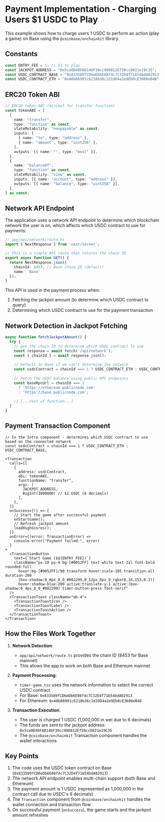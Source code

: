 # Payment Implementation - Charging Users $1 USDC to Play

This example shows how to charge users 1 USDC to perform an action (play a game) on Base using the `@coinbase/onchainkit` library.

## Constants

```typescript
const ENTRY_FEE = 1; // $1 to play
const JACKPOT_ADDRESS = "0x5ce0D48FAD146F39cc908812Ef50ccD821e19C35";
const USDC_CONTRACT_BASE = "0x833589fCD6eDb6E08f4c7C32D4f71b54bdA02913"; // USDC on Base
const USDC_CONTRACT_ETH = "0xA0b86991c6218b36c1d19D4a2e9Eb0cE3606eB48"; // USDC on ETH mainnet
```

## ERC20 Token ABI

```typescript
// ERC20 token ABI (minimal for transfer function)
const tokenABI = [
  {
    name: "transfer",
    type: "function" as const,
    stateMutability: "nonpayable" as const,
    inputs: [
      { name: "to", type: "address" },
      { name: "amount", type: "uint256" },
    ],
    outputs: [{ name: "", type: "bool" }],
  },
  {
    name: "balanceOf",
    type: "function" as const,
    stateMutability: "view" as const,
    inputs: [{ name: "account", type: "address" }],
    outputs: [{ name: "balance", type: "uint256" }],
  },
] as const;
```

## Network API Endpoint

The application uses a network API endpoint to determine which blockchain network the user is on, which affects which USDC contract to use for payments:

```typescript
// app/api/network/route.ts
import { NextResponse } from 'next/server';

// This is a simple API route that returns the chain ID
export async function GET() {
  return NextResponse.json({ 
    chainId: 8453, // Base chain ID (default)
    name: 'Base' 
  });
}
```

This API is used in the payment process when:
1. Fetching the jackpot amount (to determine which USDC contract to query)
2. Determining which USDC contract to use for the payment transaction

## Network Detection in Jackpot Fetching

```typescript
async function fetchJackpotAmount() {
  try {
    // Get the chain ID to determine which USDC contract to use
    const response = await fetch('/api/network');
    const { chainId } = await response.json();
    
    // Default to Base if we can't determine the network
    const usdcContract = chainId === 1 ? USDC_CONTRACT_ETH : USDC_CONTRACT_BASE;
    
    // Fetch the USDC balance using public RPC endpoints
    const baseRpcUrl = chainId === 1 
      ? 'https://ethereum.publicnode.com' 
      : 'https://base.publicnode.com';
    
    // [...rest of function...]
  }
}
```

## Payment Transaction Component

```tsx
// In the Intro component - determines which USDC contract to use based on the connected network
const usdcContract = chainId === 1 ? USDC_CONTRACT_ETH : USDC_CONTRACT_BASE;

<Transaction
  calls={[
    {
      address: usdcContract,
      abi: tokenABI,
      functionName: "transfer",
      args: [
        JACKPOT_ADDRESS, 
        BigInt(1000000) // $1 USDC (6 decimals)
      ],
    },
  ]}
  onSuccess={() => {
    // Start the game after successful payment
    onStartGame();
    // Refresh jackpot amount
    loadHighScores();
  }}
  onError={(error: TransactionError) =>
    console.error("Payment failed:", error)
  }
>
  <TransactionButton
    text={`Start Game ($${ENTRY_FEE})`}
    className="px-10 py-4 bg-[#0052FF] text-white text-2xl font-bold rounded-full 
      hover:bg-[#0052FF]/90 transform hover:scale-105 transition-all duration-200 
      [box-shadow:0_8px_0_0_#002299,0_12px_6px_0_rgba(0,34,153,0.3)]
      hover:shadow-blue-200 active:translate-y-1 active:[box-shadow:0_4px_0_0_#002299] timer-button-press font-serif"
  />
  <TransactionToast className="mb-4">
    <TransactionToastIcon />
    <TransactionToastLabel />
    <TransactionToastAction />
  </TransactionToast>
</Transaction>
```

## How the Files Work Together

1. **Network Detection**: 
   - `app/api/network/route.ts` provides the chain ID (8453 for Base mainnet)
   - This allows the app to work on both Base and Ethereum mainnet

2. **Payment Processing**:
   - `timer-game.tsx` uses the network information to select the correct USDC contract
   - For Base: `0x833589fCD6eDb6E08f4c7C32D4f71b54bdA02913`
   - For Ethereum: `0xA0b86991c6218b36c1d19D4a2e9Eb0cE3606eB48`

3. **Transaction Execution**:
   - The user is charged 1 USDC (1,000,000 in wei due to 6 decimals)
   - The funds are sent to the jackpot address: `0x5ce0D48FAD146F39cc908812Ef50ccD821e19C35`
   - The `@coinbase/onchainkit` Transaction component handles the wallet interactions

## Key Points

1. The code uses the USDC token contract on Base (`0x833589fCD6eDb6E08f4c7C32D4f71b54bdA02913`)
2. The network API endpoint enables multi-chain support (both Base and Ethereum)
3. The payment amount is 1 USDC (represented as 1,000,000 in the contract call due to USDC's 6 decimals)
4. The `Transaction` component from `@coinbase/onchainkit` handles the wallet connection and transaction flow
5. On successful payment (`onSuccess`), the game starts and the jackpot amount refreshes
